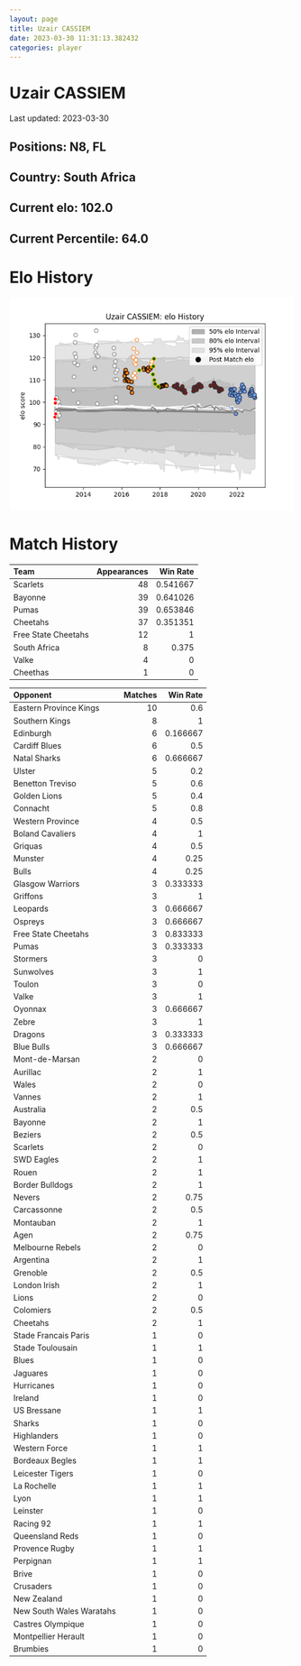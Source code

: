 ```yaml
---  
layout: page  
title: Uzair CASSIEM  
date: 2023-03-30 11:31:13.382432  
categories: player  
---
```

# Uzair CASSIEM


Last updated: 2023-03-30
## Positions: N8, FL

## Country: South Africa

## Current elo: 102.0

## Current Percentile: 64.0

# Elo History


![elo history](history_UzairCASSIEM.png)
# Match History


| Team                |   Appearances |   Win Rate |
|:--------------------|--------------:|-----------:|
| Scarlets            |            48 |   0.541667 |
| Bayonne             |            39 |   0.641026 |
| Pumas               |            39 |   0.653846 |
| Cheetahs            |            37 |   0.351351 |
| Free State Cheetahs |            12 |   1        |
| South Africa        |             8 |   0.375    |
| Valke               |             4 |   0        |
| Cheethas            |             1 |   0        |

| Opponent                 |   Matches |   Win Rate |
|:-------------------------|----------:|-----------:|
| Eastern Province Kings   |        10 |   0.6      |
| Southern Kings           |         8 |   1        |
| Edinburgh                |         6 |   0.166667 |
| Cardiff Blues            |         6 |   0.5      |
| Natal Sharks             |         6 |   0.666667 |
| Ulster                   |         5 |   0.2      |
| Benetton Treviso         |         5 |   0.6      |
| Golden Lions             |         5 |   0.4      |
| Connacht                 |         5 |   0.8      |
| Western Province         |         4 |   0.5      |
| Boland Cavaliers         |         4 |   1        |
| Griquas                  |         4 |   0.5      |
| Munster                  |         4 |   0.25     |
| Bulls                    |         4 |   0.25     |
| Glasgow Warriors         |         3 |   0.333333 |
| Griffons                 |         3 |   1        |
| Leopards                 |         3 |   0.666667 |
| Ospreys                  |         3 |   0.666667 |
| Free State Cheetahs      |         3 |   0.833333 |
| Pumas                    |         3 |   0.333333 |
| Stormers                 |         3 |   0        |
| Sunwolves                |         3 |   1        |
| Toulon                   |         3 |   0        |
| Valke                    |         3 |   1        |
| Oyonnax                  |         3 |   0.666667 |
| Zebre                    |         3 |   1        |
| Dragons                  |         3 |   0.333333 |
| Blue Bulls               |         3 |   0.666667 |
| Mont-de-Marsan           |         2 |   0        |
| Aurillac                 |         2 |   1        |
| Wales                    |         2 |   0        |
| Vannes                   |         2 |   1        |
| Australia                |         2 |   0.5      |
| Bayonne                  |         2 |   1        |
| Beziers                  |         2 |   0.5      |
| Scarlets                 |         2 |   0        |
| SWD Eagles               |         2 |   1        |
| Rouen                    |         2 |   1        |
| Border Bulldogs          |         2 |   1        |
| Nevers                   |         2 |   0.75     |
| Carcassonne              |         2 |   0.5      |
| Montauban                |         2 |   1        |
| Agen                     |         2 |   0.75     |
| Melbourne Rebels         |         2 |   0        |
| Argentina                |         2 |   1        |
| Grenoble                 |         2 |   0.5      |
| London Irish             |         2 |   1        |
| Lions                    |         2 |   0        |
| Colomiers                |         2 |   0.5      |
| Cheetahs                 |         2 |   1        |
| Stade Francais Paris     |         1 |   0        |
| Stade Toulousain         |         1 |   1        |
| Blues                    |         1 |   0        |
| Jaguares                 |         1 |   0        |
| Hurricanes               |         1 |   0        |
| Ireland                  |         1 |   0        |
| US Bressane              |         1 |   1        |
| Sharks                   |         1 |   0        |
| Highlanders              |         1 |   0        |
| Western Force            |         1 |   1        |
| Bordeaux Begles          |         1 |   1        |
| Leicester Tigers         |         1 |   0        |
| La Rochelle              |         1 |   1        |
| Lyon                     |         1 |   1        |
| Leinster                 |         1 |   0        |
| Racing 92                |         1 |   1        |
| Queensland Reds          |         1 |   0        |
| Provence Rugby           |         1 |   1        |
| Perpignan                |         1 |   1        |
| Brive                    |         1 |   0        |
| Crusaders                |         1 |   0        |
| New Zealand              |         1 |   0        |
| New South Wales Waratahs |         1 |   0        |
| Castres Olympique        |         1 |   0        |
| Montpellier Herault      |         1 |   0        |
| Brumbies                 |         1 |   0        |